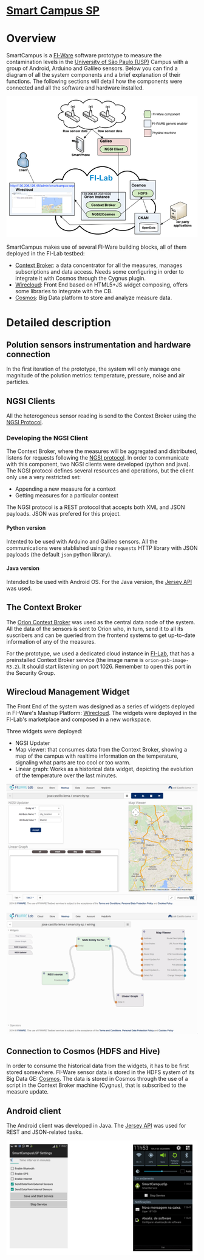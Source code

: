 [Smart Campus SP](https://github.com/josecastillolema/smartcampus-sp)
===============

# Overview
SmartCampus is a [FI-Ware](https://www.fiware.org/) software prototype to measure the contamination levels in the [University of São Paulo (USP)](https://www5.usp.br/) Campus with a group of Android, Arduino and Galileo sensors. Below you can find a diagram of all the system components and a brief explanation of their functions. The following sections will detail how the components were connected and all the software and hardware installed.

![FI-Beer overview](https://raw.githubusercontent.com/josecastillolema/smartcampus-sp/master/img/overview.png)

SmartCampus makes use of several FI-Ware building blocks, all of them deployed in the FI-Lab testbed:
* [Context Broker](https://fiware-orion.readthedocs.io/): a data concentrator for all the measures, manages subscriptions and data access. Needs some configuring in order to integrate it with Cosmos through the Cygnus plugin.  
* [Wirecloud](https://wirecloud.readthedocs.io/): Front End based on HTML5+JS widget composing, offers some libraries to integrate with the CB. 
* [Cosmos](https://fiware-cosmos.readthedocs.io/): Big Data platform to store and analyze measure data.

# Detailed description

## Polution sensors instrumentation and hardware connection

In the first iteration of the prototype, the system will only manage one magnitude of the polution metrics: temperature, pressure, noise and air particles.

## NGSI Clients

All the heterogeneus sensor reading is send to the Context Broker using the [NGSI Protocol](http://forge.fi-ware.eu/plugins/mediawiki/wiki/fiware/index.php/OMA_NGSI_10).

### Developing the NGSI Client

The Context Broker, where the measures will be aggregated and distributed, listens for requests following the [NGSI protocol](http://technical.openmobilealliance.org/Technical/release_program/NGSI_v1_0.aspx). In order to communicate with this component, two NGSI clients were developed (python and java). The NGSI protocol defines several resources and operations, but the client only use a very restricted set:

* Appending a new measure for a context
* Getting measures for a particular context

The NGSI protocol is a REST protocol that accepts both XML and JSON payloads. JSON was prefered for this project.

#### Python version

Intented to be used with Arduino and Galileo sensors. All the communications were stablished using the `requests` HTTP library with JSON payloads (the default `json` python library).

#### Java version

Intended to be used with Android OS. For the Java version, the [Jersey API](https://jersey.java.net/) was used.

## The Context Broker

The [Orion Context Broker](https://forge.fi-ware.eu/plugins/mediawiki/wiki/fiware/index.php/Publish/Subscribe_Broker_-_Orion_Context_Broker_-_User_and_Programmers_Guide#Query_Context_operation) was used as the central data node of the system. All the data of the sensors is sent to Orion who, in turn, send it to all its suscribers and can be queried from the frontend systems to get up-to-date information of any of the measures.

For the prototype, we used a dedicated cloud instance in [FI-Lab](http://lab.fi-ware.eu/), that has a preinstalled Context Broker service (the image name is `orion-psb-image-R3.2`). It should start listening on port 1026. Remember to open this port in the Security Group.

## Wirecloud Management Widget
The Front End of the system was designed as a series of widgets deployed in FI-Ware's Mashup Platform: [Wirecloud](https://wirecloud.readthedocs.io/). The widgets were deployed in the FI-Lab's marketplace and composed in a new workspace.

Three widgets were deployed:
* NGSI Updater
* Map viewer: that consumes data from the Context Broker, showing a map of the campus with realtime information on the temperature, signaling what parts are too cool or too warm.
* Linear graph: Works as a historical data widget, depicting the evolution of the temperature over the last minutes.

![WireCloud overview](https://raw.githubusercontent.com/josecastillolema/smartcampus-sp/master/img/wirecloud1.png)

![Wiring overview](https://raw.githubusercontent.com/josecastillolema/smartcampus-sp/master/img/wirecloud2.png)

## Connection to Cosmos (HDFS and Hive)

In order to consume the historical data from the widgets, it has to be first stored somewhere. FI-Ware sensor data is stored in the HDFS system of its Big Data GE: [Cosmos](http://catalogue.fi-ware.eu/enablers/bigdata-analysis-cosmos). The data is stored in Cosmos through the use of a script in the Context Broker machine (Cygnus), that is subscribed to the measure update.

## Android client

The Android client was developed in Java. The [Jersey API](https://jersey.java.net/) was used for REST and JSON-related tasks.

![Android client](https://raw.githubusercontent.com/josecastillolema/smartcampus-sp/master/img/android.png)
